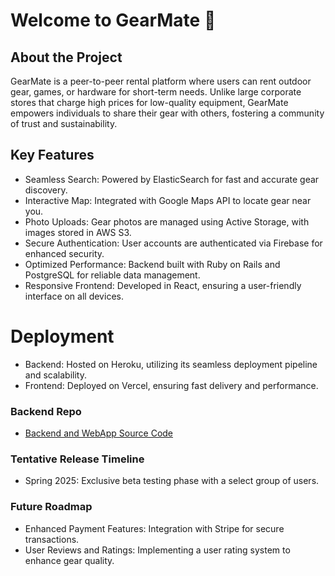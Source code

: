 # Welcome to GearMate 👋

## About the Project
GearMate is a peer-to-peer rental platform where users can rent outdoor gear, games, or hardware for short-term needs. Unlike large corporate stores that charge high prices for low-quality equipment, GearMate empowers individuals to share their gear with others, fostering a community of trust and sustainability.


## Key Features
- Seamless Search: Powered by ElasticSearch for fast and accurate gear discovery.
- Interactive Map: Integrated with Google Maps API to locate gear near you.
- Photo Uploads: Gear photos are managed using Active Storage, with images stored in AWS S3.
- Secure Authentication: User accounts are authenticated via Firebase for enhanced security.
- Optimized Performance: Backend built with Ruby on Rails and PostgreSQL for reliable data management.
- Responsive Frontend: Developed in React, ensuring a user-friendly interface on all devices.

# Deployment
- Backend: Hosted on Heroku, utilizing its seamless deployment pipeline and scalability.
- Frontend: Deployed on Vercel, ensuring fast delivery and performance.

### Backend Repo 
- [Backend and WebApp Source Code](https://github.com/kylebrackman/GearMate)


### Tentative Release Timeline
- Spring 2025: Exclusive beta testing phase with a select group of users.

### Future Roadmap
- Enhanced Payment Features: Integration with Stripe for secure transactions.
- User Reviews and Ratings: Implementing a user rating system to enhance gear quality.

